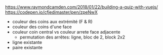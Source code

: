 

https://www.raymondcamden.com/2018/01/22/building-a-quiz-with-vuejs/
https://codepen.io/cfjedimaster/pen/zpeNwX  


- couleur des coins aux extrémité (F & R)
- couleur des coins d'une face
- couleur coin central vs couleur arrete face adjacente
  - permutation des arrêtes: ligne, bloc de 2, block 2x2
- ligne existante
- paire existante

